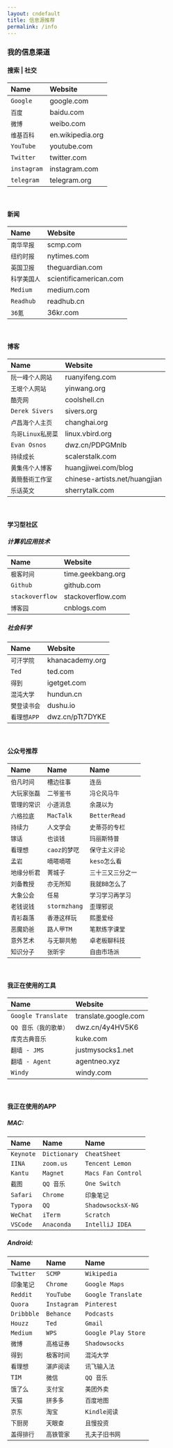 ```yaml
---
layout: cndefault
title: 信息源推荐
permalink: /info
---
```


### 我的信息渠道

#### 搜索 | 社交

| Name       | Website         |
| :--------- | :-------------- |
| `Google`   | google.com      |
| `百度`      | baidu.com       |
| `微博`      | weibo.com       |
| `维基百科`   | en.wikipedia.org|
| `YouTube`  | youtube.com     |
| `Twitter`  | twitter.com     |
| `instagram`| instagram.com   |
| `telegram` | telegram.org    |

<br>

#### 新闻

| Name       | Website               |
| :--------- | :-------------------  |
| `南华早报`   | scmp.com              |
| `纽约时报`   | nytimes.com           |
| `英国卫报`   | theguardian.com       |
| `科学美国人` | scientificamerican.com|
| `Medium`   | medium.com            |
| `Readhub`  | readhub.cn            |
| `36氪`     | 36kr.com               |

<br>

#### 博客

| Name           | Website               |
| :------------- | :-------------------  |
| `阮一峰个人网站`  | ruanyifeng.com       |
| `王垠个人网站`    | yinwang.org          |
| `酷壳网`        | coolshell.cn         |
| `Derek Sivers` | sivers.org          |
| `卢昌海个人主页`  | changhai.org        |
| `鸟哥Linux私房菜` | linux.vbird.org    |
| `Evan Osnos`  | dwz.cn/PDPGMnlb     |
| `持续成长`     | scalerstalk.com      |
| `黄集伟个人博客` | huangjiwei.com/blog  |
| `黃簡藝術工作室` | chinese-artists.net/huangjian |
| `乐话英文`     | sherrytalk.com       |

<br>

#### 学习型社区

##### 计算机应用技术
| Name       | Website               |
| :--------- | :-------------------  |
| `极客时间` | time.geekbang.org       |
| `Github` | github.com             |
| `stackoverflow` | stackoverflow.com|
| `博客园` | cnblogs.com             |

##### 社会科学
| Name       | Website        |
| :--------- | :------------- |
| `可汗学院` | khanacademy.org |
| `Ted`     | ted.com        |
| `得到`     | igetget.com    |
| `混沌大学` | hundun.cn       |
| `樊登读书会`| dushu.io       |
| `看理想APP` | dwz.cn/pTt7DYKE |

<br>

#### 公众号推荐

| Name       | Name       | Name      |
| :--------- | :--------- | :-------- |
| `伯凡时间`  | `槽边往事`   | `连岳`     |
| `大玩家张磊` | `二爷鉴书` | `冯仑风马牛` |
| `管理的常识` | `小道消息` | `余晟以为` |
| `六格拉底` | `MacTalk` | `BetterRead` |
| `持续力` | `人文学会` | `史蒂芬的专栏` |
| `镓话` | `也谈钱` | `玛丽斯特普` |
| `看理想` | `caoz的梦呓` | `保守主义评论` |
| `孟岩` | `嘀嗒嘀嗒` | `keso怎么看` |
| `地缘分析君` | `菁城子` | `三十三又三分之一` |
| `刘备教授` | `亦无所知` | `我就BB怎么了` |
| `大象公会` | `任易` | `学习学习再学习` |
| `老钱说钱` | `stormzhang` | `歪理邪说` |
| `青衫磊落` | `香港这样玩` | `熙墨爱经` |
| `恶魔奶爸` | `路人甲TM` | `笔默练字课堂` |
| `意外艺术` | `与无聊共勉` | `卓老板聊科技` |
| `知识分子` | `张昕宇` | `自由市场派` |

<br>

#### 我正在使用的工具

| Name                 | Website               |
| :------------------- | :-------------------- |
| `Google Translate`   | translate.google.com  |
| `QQ 音乐（我的歌单）`   | dwz.cn/4y4HV5K6       |
| `库克古典音乐`         | kuke.com              |
| `翻墙 - JMS`         | justmysocks1.net      |
| `翻墙 - Agent`       | agentneo.xyz          |
| `Windy`             | windy.com             |

<br>

#### 我正在使用的APP

##### MAC:

| Name       | Name         | Name               |
| :--------- | :----------- | :----------------- |
| `Keynote`  | `Dictionary` | `CheatSheet`       |
| `IINA`     | `zoom.us`    | `Tencent Lemon`    |
| `Kantu`    | `Magnet`     | `Macs Fan Control` |
| `截图`     | `QQ 音乐`     | `One Switch`       |
| `Safari`  | `Chrome`     | `印象笔记`           |
| `Typora`  | `QQ`         | `ShadowsocksX-NG`  |
| `WeChat`  | `iTerm`      | `Scratch`          |
| `VSCode`  | `Anaconda`   | `IntelliJ IDEA`    |

##### Android:

| Name      | Name        | Name              |
| :-------- | :---------- | :---------------- |
| `Twitter` | `SCMP`      | `Wikipedia`       |
| `印象笔记`  | `Chrome`    | `Google Maps`     |
| `Reddit`  | `YouTube`   | `Google Translate` |
| `Quora`   | `Instagram` | `Pinterest`        |
| `Dribbble` | `Behance`  | `Podcasts`         |
| `Houzz`   | `Ted`       | `Gmail`            |
| `Medium`  | `WPS`       | `Google Play Store` |
| `微博`    | `高格证券`    | `Shadowsocks`      |
| `得到`    | `极客时间`    | `混沌大学`           |
| `看理想`   | `湛庐阅读`    | `讯飞输入法`         |
| `TIM`    | `微信`       | `QQ 音乐`           |
| `饿了么`  | `支付宝`      | `美团外卖`          |
| `天猫`    | `拼多多`      | `百度地图`          |
| `京东`    | `淘宝`       | `Kindle阅读`       |
| `下厨房`   | `天眼查`     | `且慢投资`         |
| `盖得排行` | `高铁管家`    | `孔夫子旧书网`      |